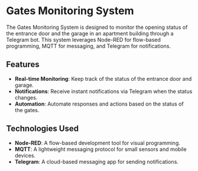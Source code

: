 # Gates Monitoring System

The Gates Monitoring System is designed to monitor the opening status of the entrance door and the garage in an apartment building through a Telegram bot. This system leverages Node-RED for flow-based programming, MQTT for messaging, and Telegram for notifications.

## Features

- **Real-time Monitoring**: Keep track of the status of the entrance door and garage.
- **Notifications**: Receive instant notifications via Telegram when the status changes.
- **Automation**: Automate responses and actions based on the status of the gates.

## Technologies Used

- **Node-RED**: A flow-based development tool for visual programming.
- **MQTT**: A lightweight messaging protocol for small sensors and mobile devices.
- **Telegram**: A cloud-based messaging app for sending notifications.

